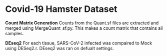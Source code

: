 # Covid-19 Hamster Dataset


**Count Matrix Generation**
Counts from the Quant.sf files are extracted and merged using MergeQuant_sf.py. This makes a count matrix that contains all samples. 

**DEseq2**
For each tissue, SARS-CoV-2 infected was compaired to Mock using DESeq2.r. DEseq2 was ran on defualt settings. 
